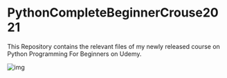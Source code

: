 # PythonCompleteBeginnerCrouse2021

This Repository contains the relevant files of my newly released course on Python Programming For Beginners on Udemy.

![img](https://i.imgur.com/EQ6NxKm.png)



